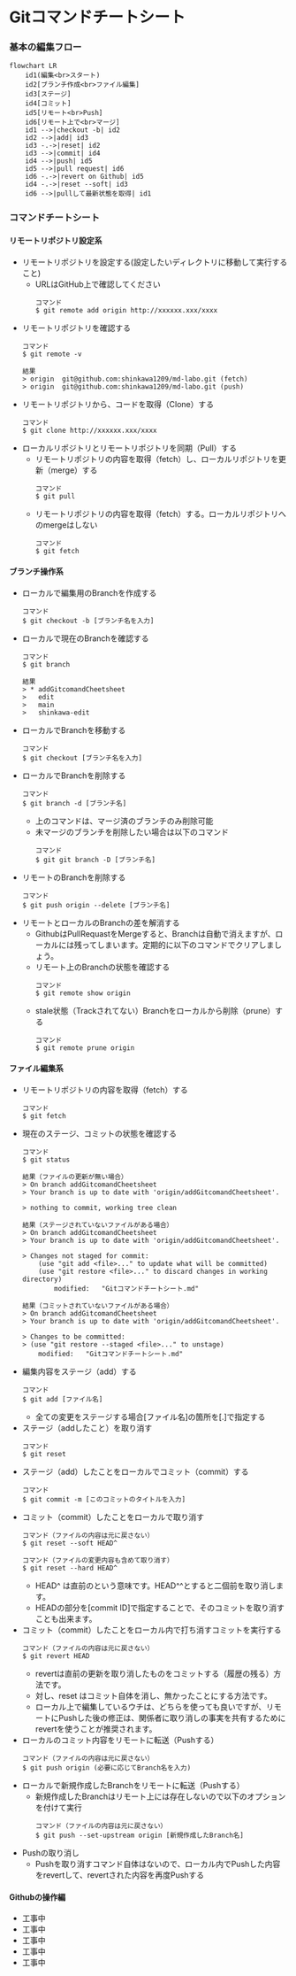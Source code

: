 # Gitコマンドチートシート
### 基本の編集フロー
```mermaid
flowchart LR
    id1(編集<br>スタート)
    id2[ブランチ作成<br>ファイル編集]
    id3[ステージ]
    id4[コミット]
    id5[リモート<br>Push]
    id6[リモート上で<br>マージ]
    id1 -->|checkout -b| id2
    id2 -->|add| id3
    id3 -.->|reset| id2
    id3 -->|commit| id4
    id4 -->|push| id5
    id5 -->|pull request| id6
    id6 -.->|revert on Github| id5
    id4 -.->|reset --soft| id3
    id6 -->|pullして最新状態を取得| id1
```
### コマンドチートシート
#### リモートリポジトリ設定系
- リモートリポジトリを設定する(設定したいディレクトリに移動して実行すること)
  - URLはGitHub上で確認してください
    ```
    コマンド
    $ git remote add origin http://xxxxxx.xxx/xxxx
    ```
- リモートリポジトリを確認する
    ```
    コマンド
    $ git remote -v
    ```
    ```
    結果
    > origin  git@github.com:shinkawa1209/md-labo.git (fetch)
    > origin  git@github.com:shinkawa1209/md-labo.git (push)
    ```
- リモートリポジトリから、コードを取得（Clone）する
    ```
    コマンド
    $ git clone http://xxxxxx.xxx/xxxx
    ```
- ローカルリポジトリとリモートリポジトリを同期（Pull）する
  - リモートリポジトリの内容を取得（fetch）し、ローカルリポジトリを更新（merge）する
    ```
    コマンド
    $ git pull
    ```
  - リモートリポジトリの内容を取得（fetch）する。ローカルリポジトリへのmergeはしない
    ```
    コマンド
    $ git fetch
    ```
#### ブランチ操作系
- ローカルで編集用のBranchを作成する
    ```
    コマンド
    $ git checkout -b [ブランチ名を入力]
    ```
- ローカルで現在のBranchを確認する
    ```
    コマンド
    $ git branch
    ```
    ```
    結果
    > * addGitcomandCheetsheet
    >   edit
    >   main
    >   shinkawa-edit
    ```
- ローカルでBranchを移動する
    ```
    コマンド
    $ git checkout [ブランチ名を入力]
    ```
- ローカルでBranchを削除する
    ```
    コマンド
    $ git branch -d [ブランチ名]
    ```
  - 上のコマンドは、マージ済のブランチのみ削除可能
  - 未マージのブランチを削除したい場合は以下のコマンド
    ```
    コマンド
    $ git git branch -D [ブランチ名]
    ```
- リモートのBranchを削除する
    ```
    コマンド
    $ git push origin --delete [ブランチ名]
    ```
- リモートとローカルのBranchの差を解消する
  - GithubはPullRequastをMergeすると、Branchは自動で消えますが、ローカルには残ってしまいます。定期的に以下のコマンドでクリアしましょう。
  - リモート上のBranchの状態を確認する
    ```
    コマンド
    $ git remote show origin
    ```
  - stale状態（Trackされてない）Branchをローカルから削除（prune）する
    ```
    コマンド
    $ git remote prune origin
    ```
#### ファイル編集系
- リモートリポジトリの内容を取得（fetch）する
    ```
    コマンド
    $ git fetch
    ```
- 現在のステージ、コミットの状態を確認する
    ```
    コマンド
    $ git status
    ```
    ```
    結果（ファイルの更新が無い場合）
    > On branch addGitcomandCheetsheet
    > Your branch is up to date with 'origin/addGitcomandCheetsheet'.

    > nothing to commit, working tree clean
    ```
    ```
    結果（ステージされていないファイルがある場合）
    > On branch addGitcomandCheetsheet
    > Your branch is up to date with 'origin/addGitcomandCheetsheet'.

    > Changes not staged for commit:
        (use "git add <file>..." to update what will be committed)
        (use "git restore <file>..." to discard changes in working directory)
            modified:   "Gitコマンドチートシート.md"
    ```
    ```
    結果（コミットされていないファイルがある場合）
    > On branch addGitcomandCheetsheet
    > Your branch is up to date with 'origin/addGitcomandCheetsheet'.

    > Changes to be committed:
    > (use "git restore --staged <file>..." to unstage)
        modified:   "Gitコマンドチートシート.md"
    ```
- 編集内容をステージ（add）する
    ```
    コマンド
    $ git add [ファイル名]
    ```
  - 全ての変更をステージする場合[ファイル名]の箇所を[.]で指定する
- ステージ（addしたこと）を取り消す
    ```
    コマンド
    $ git reset
    ```
- ステージ（add）したことをローカルでコミット（commit）する
    ```
    コマンド
    $ git commit -m [このコミットのタイトルを入力]
    ```
- コミット（commit）したことをローカルで取り消す
    ```
    コマンド（ファイルの内容は元に戻さない）
    $ git reset --soft HEAD^
    ```
    ```
    コマンド（ファイルの変更内容も含めて取り消す）
    $ git reset --hard HEAD^
    ```
  - HEAD^ は直前のという意味です。HEAD^^とすると二個前を取り消します。
  - HEADの部分を[commit ID]で指定することで、そのコミットを取り消すことも出来ます。
- コミット（commit）したことをローカル内で打ち消すコミットを実行する
    ```
    コマンド（ファイルの内容は元に戻さない）
    $ git revert HEAD
    ```
  - revertは直前の更新を取り消したものをコミットする（履歴の残る）方法です。
  - 対し、reset はコミット自体を消し、無かったことにする方法です。
  - ローカル上で編集しているウチは、どちらを使っても良いですが、リモートにPushした後の修正は、関係者に取り消しの事実を共有するためにrevertを使うことが推奨されます。
- ローカルのコミット内容をリモートに転送（Pushする）
    ```
    コマンド（ファイルの内容は元に戻さない）
    $ git push origin (必要に応じてBranch名を入力)
    ```
- ローカルで新規作成したBranchをリモートに転送（Pushする）
  - 新規作成したBranchはリモート上には存在しないので以下のオプションを付けて実行
    ```
    コマンド（ファイルの内容は元に戻さない）
    $ git push --set-upstream origin [新規作成したBranch名]
    ```
- Pushの取り消し
  - Pushを取り消すコマンド自体はないので、ローカル内でPushした内容をrevertして、revertされた内容を再度Pushする

#### Githubの操作編
- 工事中
- 工事中
- 工事中
- 工事中
- 工事中